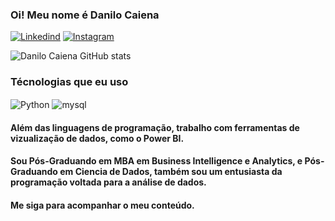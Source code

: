 ### Oi! Meu nome é Danilo Caiena


[![Linkedind](https://img.shields.io/badge/LinkedIn-0077B5?style=for-the-badge&logo=linkedin&logoColor=white)](https://www.linkedin.com/in/danilocaiena/)
[![Instagram](https://img.shields.io/badge/Instagram-E4405F?style=for-the-badge&logo=instagram&logoColor=white)](https://www.instagram.com/danilocaiena/)

![Danilo Caiena GitHub stats](https://github-readme-stats.vercel.app/api?username=rdaniloc&show_icons=true&theme=dracula)

### Técnologias que eu uso

<div style="display: inline_block">
  <img align = "center" alt = "Python" src = "https://img.shields.io/badge/Python-3776AB?style=for-the-badge&logo=python&logoColor=white" /> 
  <img align = "center" alt = "mysql" src = "https://img.shields.io/badge/MySQL-00000F?style=for-the-badge&logo=mysql&logoColor=white" /> 
</div>

#### Além das linguagens de programação, trabalho com ferramentas de vizualização de dados, como o Power BI.
#### Sou Pós-Graduando em MBA em Business Intelligence e Analytics, e Pós-Graduando em Ciencia de Dados, também sou um entusiasta da programação voltada para a análise de dados.

#### Me siga para acompanhar o meu conteúdo.
